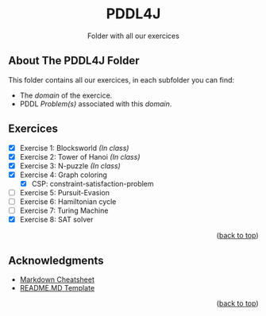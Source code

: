 <div id="top"></div>

<!-- TITLE -->
<div align="center">
<h1 align="center">PDDL4J</h1>

  <p align="center">
    Folder with all our exercices
  </p>
</div>


<!-- ABOUT THE PROJECT -->

## About The PDDL4J Folder
This folder contains all our exercices, in each subfolder you can find:
 - The *domain* of the exercice.
 - PDDL *Problem(s)* associated with this *domain*.

## Exercices

  - [x] Exercise 1: Blocksworld *(In class)*
  - [x] Exercise 2: Tower of Hanoi *(In class)*
  - [x] Exercise 3: N-puzzle *(In class)*
  - [x] Exercise 4: Graph coloring
       - [x] CSP: constraint-satisfaction-problem
  - [ ] Exercise 5: Pursuit-Evasion
  - [ ] Exercise 6: Hamiltonian cycle
  - [ ] Exercise 7: Turing Machine
  - [x] Exercise 8: SAT solver
<p align="right">(<a href="#top">back to top</a>)</p>

<!-- ACKNOWLEDGMENTS -->

## Acknowledgments

- [Markdown Cheatsheet][md-url]
- [README.MD Template][readme-url]
<p align="right">(<a href="#top">back to top</a>)</p>

<!-- MARKDOWN LINKS & IMAGES -->
<!-- https://www.markdownguide.org/basic-syntax/#reference-style-links -->

[md-url]: https://github.com/adam-p/markdown-here/wiki/Markdown-Cheatsheet
[readme-url]: https://github.com/othneildrew/Best-README-Template
